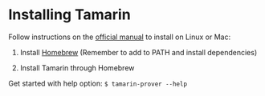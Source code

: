 # Installing Tamarin

Follow instructions on the [official manual](https://tamarin-prover.github.io/manual/book/002_installation.html) to install on Linux or Mac:

1. Install [Homebrew](https://brew.sh/) (Remember to add to PATH and install dependencies)

1. Install Tamarin through Homebrew

Get started with help option: `$ tamarin-prover --help`
